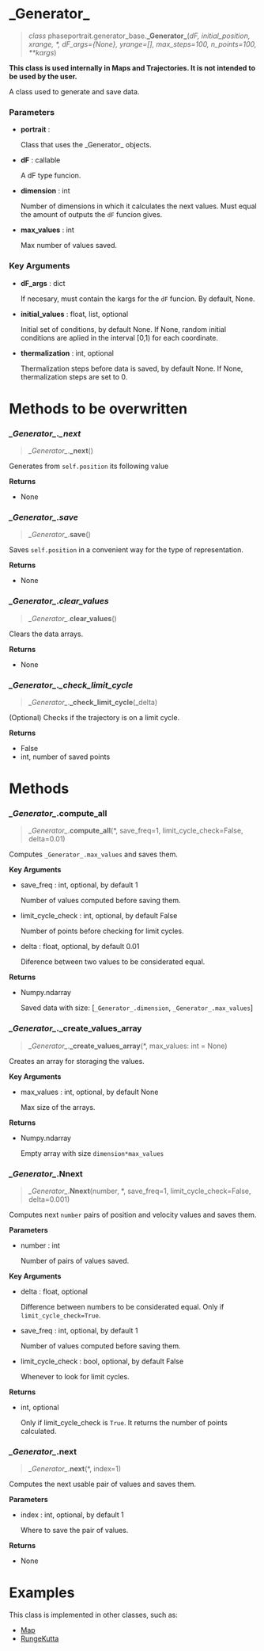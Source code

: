 # \_Generator\_
> *class* phaseportrait.generator_base.**\_Generator\_**(*dF, initial_position, xrange, \*, dF_args={None}, yrange=[], max_steps=100, n_points=100, \*\*kargs*)

**This class is used internally in Maps and Trajectories. It is not intended to be used by the user.**

A class used to generate and save data.


### **Parameters**

* **portrait** : 

    Class that uses the \_Generator\_ objects.

* **dF** : callable

    A dF type funcion.
    
* **dimension** : int
            
    Number of dimensions in which it calculates the next values. Must equal the amount of outputs the `dF`
    funcion gives.

* **max_values** : int
    
    Max number of values saved.

### **Key Arguments**

* **dF_args** : dict

    If necesary, must contain the kargs for the `dF` funcion. By default, None.
    
* **initial_values** : float, list, optional
    
    Initial set of conditions, by default None.
    If None, random initial conditions are aplied in the interval [0,1) for each coordinate.

* **thermalization** : int, optional

    Thermalization steps before data is saved, by default None. 
    If None, thermalization steps are set to 0.
        
    
# Methods to be overwritten
### *\_Generator\_*._\_next_
> *\_Generator\_*.**\_next**()

Generates from `self.position` its following value

**Returns**

* None

### *\_Generator\_*._save_
> *\_Generator\_*.**save**()

Saves `self.position` in a convenient way for the type of representation.

**Returns**

* None

### *\_Generator\_*._clear_values_
> *\_Generator\_*.**clear_values**()

Clears the data arrays.

**Returns**

* None

### *\_Generator\_*._\_check_limit_cycle_
> *\_Generator\_*.**\_check_limit_cycle**(_delta)

(Optional) Checks if the trajectory is on a limit cycle.

**Returns**

* False
* int, number of saved points


# Methods

### *\_Generator\_*.compute_all
> *\_Generator\_*.**compute_all**(\*, save_freq=1, limit_cycle_check=False, delta=0.01)

Computes `_Generator_.max_values` and saves them.


**Key Arguments**

* save_freq : int, optional, by default 1

    Number of values computed before saving them.

* limit_cycle_check : int, optional, by default False

    Number of points before checking for limit cycles.

* delta : float, optional, by default 0.01

    Diference between two values to be considerated equal. 

**Returns**

* Numpy.ndarray

    Saved data with size: [`_Generator_.dimension`, `_Generator_.max_values`]

### *\_Generator\_*.\_create_values_array
> *\_Generator\_*.**\_create_values_array**(\*, max_values: int = None)

Creates an array for storaging the values.

**Key Arguments**

* max_values : int, optional, by default None

    Max size of the arrays.


**Returns**

* Numpy.ndarray

    Empty array with size `dimension*max_values`


### *\_Generator\_*.Nnext
> *\_Generator\_*.**Nnext**(number, \*, save_freq=1, limit_cycle_check=False, delta=0.001)

Computes next `number` pairs of position and velocity values and saves them.

**Parameters**

* number : int

    Number of pairs of values saved.

**Key Arguments**

* delta : float, optional

    Difference between numbers to be considerated equal. Only if `limit_cycle_check=True`.

* save_freq : int, optional, by default 1

    Number of values computed before saving them.

* limit_cycle_check : bool, optional, by default False

    Whenever to look for limit cycles.

**Returns**

* int, optional

    Only if limit_cycle_check is `True`. It returns the number of points calculated.


### *\_Generator\_*.next
> *\_Generator\_*.**next**(\*, index=1)

Computes the next usable pair of values and saves them.


**Parameters**

* index : int, optional, by default 1

    Where to save the pair of values.

**Returns**

* None


# Examples

This class is implemented in other classes, such as:

* [Map](map.md)
* [RungeKutta](rungekutta.md)

